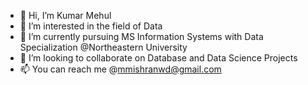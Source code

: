 - 👋 Hi, I’m Kumar Mehul
- 👀 I’m interested in the field of Data
- 🌱 I’m currently pursuing MS Information Systems with Data Specialization @Northeastern University
- 💞️ I’m looking to collaborate on Database and Data Science Projects
- 📫 You can reach me @mmishranwd@gmail.com
<!--
<!---
kmehul/kmehul is a ✨ special ✨ repository because its `README.md` (this file) appears on your GitHub profile.
You can click the Preview link to take a look at your changes.
--->
